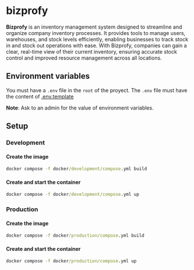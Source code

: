 # bizprofy

**Bizprofy** is an inventory management system designed to streamline and organize company inventory processes. It provides tools to manage users, warehouses, and stock levels efficiently, enabling businesses to track stock in and stock out operations with ease. With Bizprofy, companies can gain a clear, real-time view of their current inventory, ensuring accurate stock control and improved resource management across all locations.

## Environment variables

You must have a `.env` file in the `root` of the proyect. The `.env` file must have the content of [.env.template](https://github.com/willymateo/bizprofy/blob/main/.env.template)

**Note**: Ask to an admin for the value of environment variables.

## Setup

### Development

#### Create the image

```cmd
docker compose -f docker/development/compose.yml build
```

#### Create and start the container

```cmd
docker compose -f docker/development/compose.yml up
```

### Production

#### Create the image

```cmd
docker compose -f docker/production/compose.yml build
```

#### Create and start the container

```cmd
docker compose -f docker/production/compose.yml up
```
